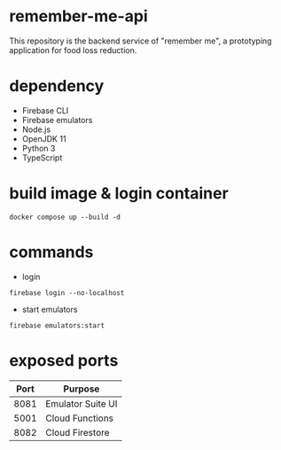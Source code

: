 # remember-me-api

This repository is the backend service of "remember me", a prototyping application for food loss reduction.

# dependency

- Firebase CLI
- Firebase emulators
- Node.js
- OpenJDK 11
- Python 3
- TypeScript

# build image & login container

```
docker compose up --build -d
```

# commands

- login

```
firebase login --no-localhost
```

- start emulators

```
firebase emulators:start
```

# exposed ports

| Port | Purpose           |
| ---- | ----------------- |
| 8081 | Emulator Suite UI |
| 5001 | Cloud Functions   |
| 8082 | Cloud Firestore   |
